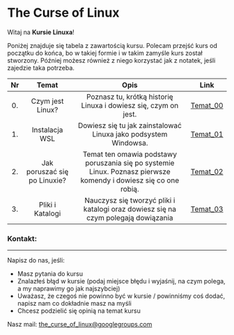 # The Curse of Linux

Witaj na **Kursie Linuxa**!

Poniżej znajduje się tabela z zawartością kursu. Polecam przejść  kurs od  początku do końca, bo w takiej formie i w takim zamyśle kurs został stworzony. Później możesz również z niego korzystać jak z notatek, jeśli zajedzie taka potrzeba. 


|  Nr   |      Temat       |                              Opis                                      |                                     Link                                      |
| :---: | :--------------: | :-------------------------------------------------------------: | :---------------------------------------------------------------------------: |
|  0.   | Czym jest Linux? | Poznasz tu, krótką historię Linuxa i dowiesz się, czym on jest. | [Temat_00](https://github.com/AvirFrog/The_Curse_of_Linux/tree/main/Temat_00) |
|  1.   |  Instalacja WSL  | Dowiesz się tu jak zainstalować Linuxa jako podsystem Windowsa. | [Temat_01](https://github.com/AvirFrog/The_Curse_of_Linux/tree/main/Temat_01) |
|  2.   |  Jak poruszać się po Linuxie?  | Temat ten omawia podstawy poruszania się po systemie Linux. Poznasz pierwsze komendy i dowiesz się co one robią. | [Temat_02](https://github.com/AvirFrog/The_Curse_of_Linux/tree/main/Temat_02) |
|  3.   |  Pliki i Katalogi  | Nauczysz się tworzyć pliki i katalogi oraz dowiesz się na czym polegają dowiązania | [Temat_03](https://github.com/AvirFrog/The_Curse_of_Linux/tree/main/Temat_03) |

### Kontakt:
---

Napisz do nas, jeśli:

- Masz pytania do kursu
- Znalazłeś błąd w kursie (podaj miejsce błędu i wyjaśnij, na czym polega, a my naprawimy go jak najszybciej)
- Uważasz, że czegoś nie powinno być w kursie / powinniśmy coś dodać, napisz nam co dokładnie masz na myśli
- Chcesz podzielić się opinią na temat kursu

Nasz mail: [the_curse_of_linux@googlegroups.com](mailto:the_curse_of_linux@googlegroups.com)


